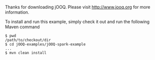 Thanks for downloading jOOQ.
Please visit http://www.jooq.org for more information.

To install and run this example, simply check it out and run the following Maven command

```
$ pwd
/path/to/checkout/dir
$ cd jOOQ-examples/jOOQ-spark-example
...
$ mvn clean install
```